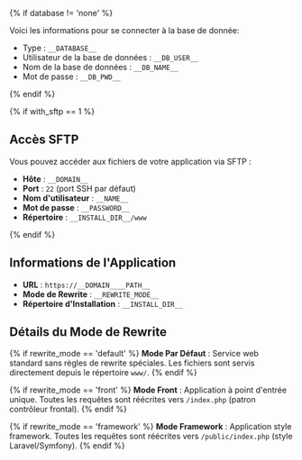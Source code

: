 {% if database != 'none' %}

Voici les informations pour se connecter à la base de donnée:

- Type : `__DATABASE__`
- Utilisateur de la base de données : `__DB_USER__`
- Nom de la base de données : `__DB_NAME__`
- Mot de passe : `__DB_PWD__`

{% endif %}

{% if with_sftp == 1 %}

## Accès SFTP

Vous pouvez accéder aux fichiers de votre application via SFTP :

- **Hôte** : `__DOMAIN__`
- **Port** : `22` (port SSH par défaut)
- **Nom d'utilisateur** : `__NAME__`
- **Mot de passe** : `__PASSWORD__`
- **Répertoire** : `__INSTALL_DIR__/www`

{% endif %}

## Informations de l'Application

- **URL** : `https://__DOMAIN____PATH__`
- **Mode de Rewrite** : `__REWRITE_MODE__`
- **Répertoire d'Installation** : `__INSTALL_DIR__`

## Détails du Mode de Rewrite

{% if rewrite_mode == 'default' %}
**Mode Par Défaut** : Service web standard sans règles de rewrite spéciales. Les fichiers sont servis directement depuis le répertoire `www/`.
{% endif %}

{% if rewrite_mode == 'front' %}
**Mode Front** : Application à point d'entrée unique. Toutes les requêtes sont réécrites vers `/index.php` (patron contrôleur frontal).
{% endif %}

{% if rewrite_mode == 'framework' %}
**Mode Framework** : Application style framework. Toutes les requêtes sont réécrites vers `/public/index.php` (style Laravel/Symfony).
{% endif %}
